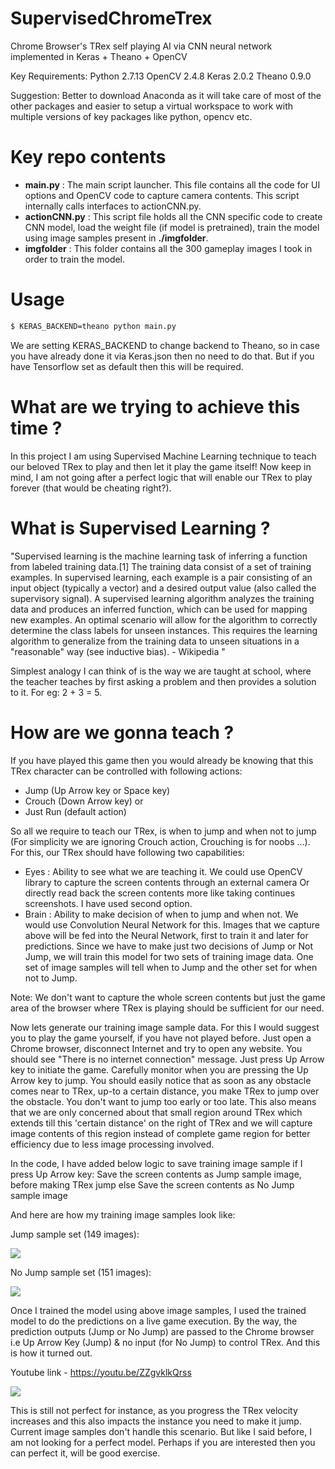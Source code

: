 # SupervisedChromeTrex
Chrome Browser's TRex self playing AI via CNN neural network implemented in Keras + Theano + OpenCV

Key Requirements:
Python 2.7.13
OpenCV 2.4.8
Keras 2.0.2
Theano 0.9.0

Suggestion: Better to download Anaconda as it will take care of most of the other packages and easier to setup a virtual workspace to work with multiple versions of key packages like python, opencv etc.


# Key repo contents
- **main.py** : The main script launcher. This file contains all the code for UI options and OpenCV code to capture camera contents. This script internally calls interfaces to actionCNN.py.
- **actionCNN.py** : This script file holds all the CNN specific code to create CNN model, load the weight file (if model is pretrained), train the model using image samples present in **./imgfolder**.
- **imgfolder** : This folder contains all the 300 gameplay images I took in order to train the model.

# Usage
```bash
$ KERAS_BACKEND=theano python main.py 
```
We are setting KERAS_BACKEND to change backend to Theano, so in case you have already done it via Keras.json then no need to do that. But if you have Tensorflow set as default then this will be required.


# What are we trying to achieve this time ?
In this project I am using Supervised Machine Learning technique to teach our beloved TRex to play and then let it play the game itself!  Now keep in mind, I am not going after a perfect logic that will enable our TRex to play forever (that would be cheating right?).
 
# What is Supervised Learning ?
"Supervised learning is the machine learning task of inferring a function from labeled training data.[1] The training data consist of a set of training examples. In supervised learning, each example is a pair consisting of an input object (typically a vector) and a desired output value (also called the supervisory signal). A supervised learning algorithm analyzes the training data and produces an inferred function, which can be used for mapping new examples. An optimal scenario will allow for the algorithm to correctly determine the class labels for unseen instances. This requires the learning algorithm to generalize from the training data to unseen situations in a "reasonable" way (see inductive bias). - Wikipedia "
 
Simplest analogy I can think of is the way we are taught at school, where the teacher teaches by first asking a problem and then provides a solution to it. For eg: 2 + 3 = 5.

# How are we gonna teach ?
If you have played this game then you would already be knowing that this TRex character can be controlled with following actions:
- Jump (Up Arrow key or Space key)
- Crouch (Down Arrow key) or
- Just Run (default action)
 
So all we require to teach our TRex, is when to jump and when not to jump (For simplicity we are ignoring Crouch action, Crouching is for noobs ...).
For this, our TRex should have following two capabilities:
- Eyes : Ability to see what we are teaching it. We could use OpenCV library to capture the screen contents through an external camera Or directly read back the screen contents more like taking continues screenshots. I have used second option.
- Brain : Ability to make decision of when to jump and when not. We would use Convolution Neural Network for this. Images that we capture above will be fed into the Neural Network, first to train it and later for predictions. Since we have to make just two decisions of Jump or Not Jump, we will train this model for two sets of training image data. One set of image samples will tell when to Jump and the other set for when not to Jump.
 
Note: We don't want to capture the whole screen contents but just the game area of the browser where TRex is playing should be sufficient for our need.
 
Now lets generate our training image sample data. For this I would suggest you to play the game yourself, if you have not played before. Just open a Chrome browser, disconnect Internet and try to open any website. You should see "There is no internet connection" message. Just press Up Arrow key to initiate the game.
Carefully monitor when you are pressing the Up Arrow key to jump. You should easily notice that as soon as any obstacle comes near to TRex, up-to a certain distance, you make TRex to jump over the obstacle. You don't want to jump too early or too late. This also means that we are only concerned about that small region around TRex which extends till this 'certain distance' on the right of TRex and we will capture image contents of this region instead of complete game region for better efficiency due to less image processing involved.
 
In the code, I have added below logic to save training image sample
if  I press Up Arrow key:
      Save the screen contents as Jump sample image, before making TRex jump
else
      Save the screen contents as No Jump sample image
 
And here are how my training image samples look like:
 
Jump sample set (149 images):

![](https://github.com/asingh33/SupervisedChromeTrex/blob/master/misc/jump.gif)


No Jump sample set (151 images):

![](https://github.com/asingh33/SupervisedChromeTrex/blob/master/misc/NoJump.gif)
 
Once I trained the model using above image samples, I used the trained model to do the predictions on a live game execution. By the way, the prediction outputs (Jump or No Jump) are passed to the Chrome browser i.e Up Arrow Key (Jump) & no input (for No Jump) to control TRex. And this is how it turned out.

Youtube link - https://youtu.be/ZZgvklkQrss

![](https://j.gifs.com/DRg4mn.gif)


This is still not perfect for instance, as you progress the TRex velocity increases and this also impacts the instance you need to make it jump. Current image samples don't handle this scenario. But like I said before, I am not looking for a perfect model. Perhaps if you are interested then you can perfect it, will be good exercise.

